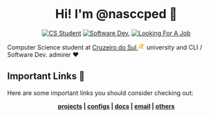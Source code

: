 <h1 align="center">Hi! I'm @nasccped 👋</h1>

<!-- showing badges -->
<div align="center">

[![CS Student](https://img.shields.io/badge/cs_student-F28A17?style=for-the-badge)](#)
[![Software Dev.](https://img.shields.io/badge/software%20dev.-C24444?style=for-the-badge)](#)
[![Looking For A Job](https://img.shields.io/badge/looking_for_a_job-3E73AF?style=for-the-badge)](#)

</div>

Computer Science student at
[Cruzeiro do Sul <img src="./assets/logo-cruzeiro_do_sul.png"
style="height:1rem"
alt="Cruzeiro do Sul logo">](https://www.cruzeirodosul.edu.br/)
university and CLI / Software Dev. admirer ❤️

Important Links 🔗
-----------------

Here are some important links you should consider checking out:

<div align="center">

**[projects](https://github.com/nasccped/nascc.projects) |
[configs](https://github.com/nasccped/nasccped/tree/configs/README.md) |
[docs](https://github.com/nasccped/nasccped/tree/docs/README.md) |
[email](mailto:pdbt.contact@gmail.com?subject=Put%20the%20Message%20title%20here%20%E2%9C%8D%EF%B8%8F&body=Don't%20forget%20to%20add...%20well...%20the%20message%20%F0%9F%98%85) |
[others](https://github.com/nasccped)**

</div>
